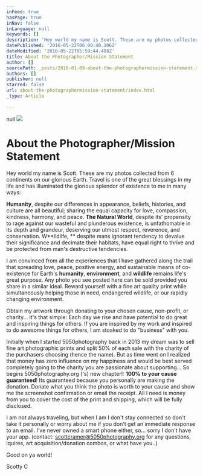 ```yaml
---
inFeed: true
hasPage: true
inNav: false
inLanguage: null
keywords: []
description: 'Hey world my name is Scott. These are my photos collected from 6 continents on our glorious Earth. Travel is one of the great blessings in my life and has illuminated the glorious splendor of existence to me in many ways:'
datePublished: '2016-05-22T06:00:40.106Z'
dateModified: '2016-05-22T05:59:44.488Z'
title: About the Photographer/Mission Statement
author: []
sourcePath: _posts/2016-01-09-about-the-photographermission-statement.md
authors: []
publisher: null
starred: false
url: about-the-photographermission-statement/index.html
_type: Article

---
```

null
![](https://the-grid-user-content.s3-us-west-2.amazonaws.com/e1c4baa2-712f-44e5-98dc-17c90d0090e6.jpg)

# About the Photographer/Mission Statement

Hey world my name is Scott. These are my photos collected from 6 continents on our glorious Earth. Travel is one of the great blessings in my life and has illuminated the glorious splendor of existence to me in many ways:

**Humanity**, despite our differences in appearance, beliefs, histories, and culture are all beautiful; sharing the equal capacity for love, compassion, kindness, harmony, and peace. **The Natural World**, despite its' propensity to rage against our wasteful and plunderous existence, is unfathomable in its depth and grandeur, deserving our utmost respect, reverence, and conservation. W**ildlife, ** despite mans ignorant tendency to devalue their significance and decimate their habitats, have equal right to thrive and be protected from man's destructive tendencies. 

I am convinced from all the experiences that I have gathered along the trail that spreading love, peace, positive energy, and sustainable means of co-existence for Earth's **humanity**, **environment**, and **wildlife** remains life's great purpose. Any photo you see posted here can be sold provided you share in a similar ideal. Reward yourself with a fine art quality print while simultaneously helping those in need, endangered wildlife, or our rapidly changing environment. 

Obtain my artwork through donating to your chosen cause, non-profit, or charity... it's that simple: Each day we rise and have potential to do great and inspiring things for others. If you are inspired by my work and inspired to do awesome things for others, I am stoaked to do "business" with you. 

Initially when I started 5050photography back in 2013 my dream was to sell fine art photographic prints and split 50% of each sale with the charity of the purchasers choosing (hence the name). But as time went on I realized that money has zero influence on my happiness and would be best served completely going to the charity you are passionate about supporting... So begins 5050photography.org ('s) new chapter!: **100% to your cause guaranteed**! Its guaranteed because you personally are making the donation. Donate what you think the photo is worth to your cause and show me the screenshot confirmation or email the receipt. All I need is money from you to cover the cost of the print and shipping, which will be fully disclosed. 

I am not always traveling, but when I am I don't stay connected so don't take it personally or worry about me if you don't get an immediate response to an email. I've never owned a smart phone either, so... sorry I don't have your app. (contact: scottcramer@5050photography.org for any questions, iquires, art acquisition/donation combos, or what have you..)

Good on ya world!

Scotty C